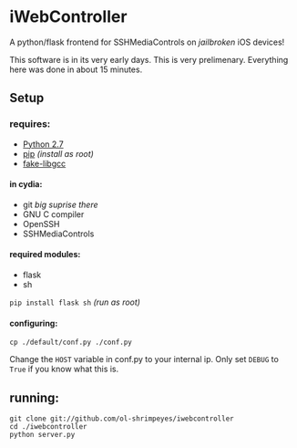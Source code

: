 iWebController
==========

A python/flask frontend for SSHMediaControls on *jailbroken* iOS devices!

This software is in its very early days. This is very prelimenary. Everything here was done in about 15 minutes.

Setup
-----
### requires:

* [Python 2.7](https://code.google.com/p/yangapp/downloads/detail?name=python_2.7.3-3_iphoneos-arm.deb)
* [pip](https://pip.pypa.io/en/latest/installing.html) *(install as root)*
* [fake-libgcc](https://code.google.com/p/ipod-tools/downloads/detail?name=fake-libgcc_1.0_iphoneos-arm.deb)

#### in cydia:

* git *big suprise there*
* GNU C compiler
* OpenSSH
* SSHMediaControls

#### required modules:
* flask
* sh

`pip install flask sh` *(run as root)*

#### configuring:

`cp ./default/conf.py ./conf.py`

Change the `HOST` variable in conf.py to your internal ip. Only set `DEBUG` to `True` if you know what this is.

running:
-------

	git clone git://github.com/ol-shrimpeyes/iwebcontroller
	cd ./iwebcontroller
	python server.py
